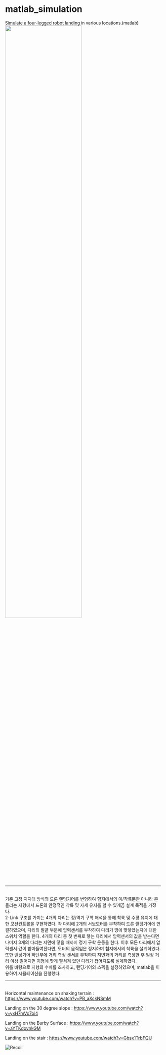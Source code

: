 # matlab_simulation
Simulate a four-legged robot landing in various locations.(matlab)
<img width="70%" src="https://github.com/tracer132/matlab_simulation/assets/98500133/218e40f5-f3da-4747-a77d-a56ffcb7332b"/>

<br><hr><br>
기존 고정 지지대 방식의 드론 랜딩기어를 변형하여 험지에서의 이/착륙뿐만 아니라 흔들리는 지형에서 드론의 안정적인 착륙 및 자세 유지를 할 수 있게끔 설계 목적을 가졌다. <br>
2-Link 구조를 가지는 4개의 다리는 정/역기 구학 해석을 통해 착륙 및 수평 유지에 대한 모션컨트롤을 구현하였다. 각 다리에 2개의 서보모터를 부착하여
드론 랜딩기어에 연결하였으며, 다리의 발끝 부분에 압력센서를 부착하여 다리가 땅에 맞닿았는지에 대한 스위치 역할을 한다. 4개의 다리 중 첫 번째로 닿는 다리에서 압력센서의 값을 받는다면 나머지 3개의 다리는 지면에 닿을 때까지 정기 구학 운동을 한다. 이후 모든 다리에서 압력센서 값이 받아들여진다면, 모터의 움직임은 정지하며 험지에서의 착륙을 설계하였다. 또한 랜딩기어 하단부에 거리 측정 센서를 부착하여 지면과의 거리를 측정한 후 일정 거리 이상
떨어지면 지형에 맞게 펼쳐져 있던 다리가 접어지도록 설계하였다. <br>
위를 바탕으로 지형의 수치를 조사하고, 랜딩기어의 스펙을 설정하였으며,  matlab을 이용하여 시뮬레이션을 진행했다. 
<br><hr><br>
Horizontal maintenance on shaking terrain : 
https://www.youtube.com/watch?v=PB_aXckNSmM

Landing on the 30 degree slope : 
https://www.youtube.com/watch?v=yxH7mVo7oi4

Landing on the Burby Surface : 
https://www.youtube.com/watch?v=aYTKdovnkGM

Landing on the stair : 
https://www.youtube.com/watch?v=Gbsx1TrbFQU

![Recoil](https://img.shields.io/badge/KT-f26b00?style=flat-square&logo=https://www.kt.com/favicon.ico)
